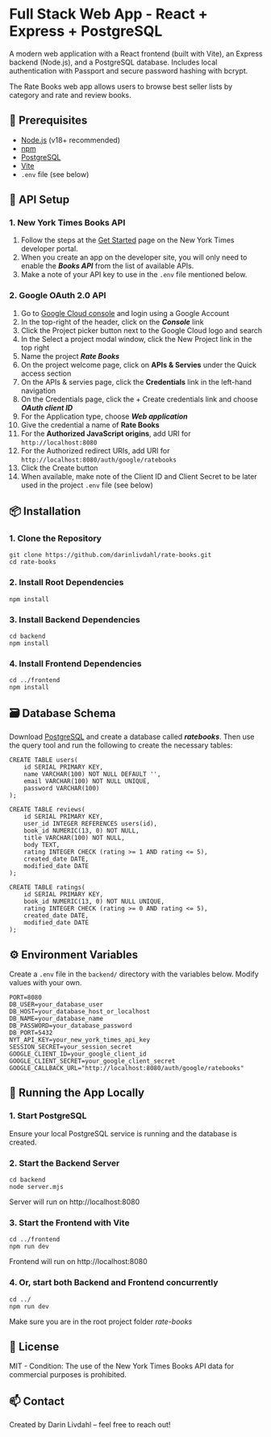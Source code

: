 # Full Stack Web App - React + Express + PostgreSQL

A modern web application with a React frontend (built with Vite), an Express backend (Node.js), and a PostgreSQL database. Includes local authentication with Passport and secure password hashing with bcrypt.

The Rate Books web app allows users to browse best seller lists by category and rate and review books.

## 🧰 Prerequisites
- [Node.js](https://nodejs.org/) (v18+ recommended)
- [npm](https://www.npmjs.com/)
- [PostgreSQL](https://www.postgresql.org/)
- [Vite](https://vitejs.dev/)
- `.env` file (see below)

## 🔌 API Setup

### 1. New York Times Books API

1. Follow the steps at the [Get Started](https://developer.nytimes.com/get-started) page on the New York Times developer portal.
2. When you create an app on the developer site, you will only need to enable the **_Books API_** from the list of available APIs.
3. Make a note of your API key to use in the `.env` file mentioned below.

### 2. Google OAuth 2.0 API

1. Go to [Google Cloud console](https://cloud.google.com/cloud-console) and login using a Google Account
2. In the top-right of the header, click on the **_Console_** link
3. Click the Project picker button next to the Google Cloud logo and search
4. In the Select a project modal window, click the New Project link in the top right
5. Name the project **_Rate Books_**
6. On the project welcome page, click on **APIs & Servies** under the Quick access section
7. On the APIs & servies page, click the **Credentials** link in the left-hand navigation
8. On the Credentials page, click the + Create credentials link and choose **_OAuth client ID_**
9. For the Application type, choose **_Web application_**
10. Give the credential a name of **Rate Books**
11. For the **Authorized JavaScript origins**, add URI for `http://localhost:8080`
12. For the Authorized redirect URIs, add URI for `http://localhost:8080/auth/google/ratebooks`
13. Click the Create button
14. When available, make note of the Client ID and Client Secret to be later used in the project `.env` file (see below)

## 📦 Installation

### 1. Clone the Repository
```
git clone https://github.com/darinlivdahl/rate-books.git
cd rate-books
```
### 2. Install Root Dependencies
```
npm install
```
### 3. Install Backend Dependencies
```
cd backend
npm install
```
### 4. Install Frontend Dependencies
```
cd ../frontend
npm install
```

## 🗃 Database Schema

Download [PostgreSQL](https://www.postgresql.org/) and create a database called **_ratebooks_**. Then use the query tool and run the following to create the necessary tables:

```
CREATE TABLE users(
    id SERIAL PRIMARY KEY,
    name VARCHAR(100) NOT NULL DEFAULT '',
    email VARCHAR(100) NOT NULL UNIQUE,
    password VARCHAR(100)
);

CREATE TABLE reviews(
    id SERIAL PRIMARY KEY,
    user_id INTEGER REFERENCES users(id),
    book_id NUMERIC(13, 0) NOT NULL,
    title VARCHAR(100) NOT NULL,
    body TEXT,
    rating INTEGER CHECK (rating >= 1 AND rating <= 5),
    created_date DATE,
    modified_date DATE
);

CREATE TABLE ratings(
    id SERIAL PRIMARY KEY,
    book_id NUMERIC(13, 0) NOT NULL UNIQUE,
    rating INTEGER CHECK (rating >= 0 AND rating <= 5),
    created_date DATE,
    modified_date DATE
);
```
## ⚙️ Environment Variables

Create a `.env` file in the `backend/` directory with the variables below. Modify values with your own.

```
PORT=8080
DB_USER=your_database_user
DB_HOST=your_database_host_or_localhost
DB_NAME=your_database_name
DB_PASSWORD=your_database_password
DB_PORT=5432
NYT_API_KEY=your_new_york_times_api_key
SESSION_SECRET=your_session_secret
GOOGLE_CLIENT_ID=your_google_client_id
GOOGLE_CLIENT_SECRET=your_google_client_secret
GOOGLE_CALLBACK_URL="http://localhost:8080/auth/google/ratebooks"
```

## 🚀 Running the App Locally

### 1. Start PostgreSQL

Ensure your local PostgreSQL service is running and the database is created.

### 2. Start the Backend Server
```
cd backend
node server.mjs
```
Server will run on http://localhost:8080

### 3. Start the Frontend with Vite
```
cd ../frontend
npm run dev
```
Frontend will run on http://localhost:8080

### 4. Or, start both Backend and Frontend concurrently
```
cd ../
npm run dev
```
Make sure you are in the root project folder _rate-books_

## 📝 License

MIT - Condition: The use of the New York Times Books API data for commercial purposes is prohibited.

## 📫 Contact

Created by Darin Livdahl – feel free to reach out!